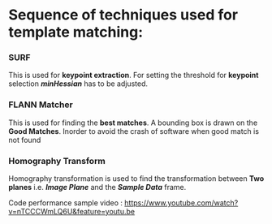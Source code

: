 # Sequence of techniques used for template matching:

### SURF
This is used for **keypoint extraction**. For setting the threshold for **keypoint** selection **_minHessian_** has to be adjusted.

### FLANN Matcher
This is used for finding the **best matches**. A bounding box is drawn on the **Good Matches**.
Inorder to avoid the crash of software when good match is not found

### Homography Transform
Homography transformation is used to find the transformation between **Two planes** i.e. **_Image Plane_** 
and the **_Sample Data_** frame.

Code performance sample video : https://www.youtube.com/watch?v=nTCCCWmLQ6U&feature=youtu.be
